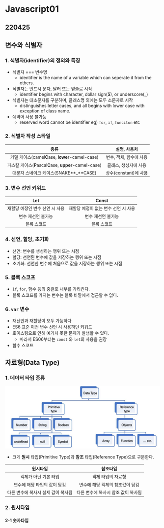 # Javascript01

## 220425

## 변수와 식별자



### 1. 식별자(identifier)의 정의와 특징

- 식별자 === 변수명
  - identifier is the name of a variable which can seperate it from the others.
- 식별자는 반드시 문자, 달러 또는 밑줄로 시작
  - identifier begins with character, dollar sign($), or underscore(_)
- 식별자는 대소문자를 구분하며, 클래스명 외에는 모두 소문자로 시작
  - distinguishes letter cases, and all begins with lower case with exception of class name.
- 예약어 사용 불가능
  - reserved word cannot be identifier eg) `for`, `if`, `funciton` etc



### 2. 식별자 작성 스타일

|                          종류                           |      설명, 사용처       |
| :-----------------------------------------------------: | :---------------------: |
|    카멜 케이스(camel**C**ase, **lower**-camel-case)     | 변수, 객체, 함수에 사용 |
| 파스칼 케이스(**P**ascal**C**ase, **upper**-camel-case) |  클래스, 생성자에 사용  |
|         대문자 스네이크 케이스(SNAKE**_**CASE)          |  상수(constant)에 사용  |



### 3. 변수 선언 키워드

|               Let               |                Const                 |
| :-----------------------------: | :----------------------------------: |
| 재할당 예정인 변수 선언 시 사용 | 재할당 예정이 없는 변수 선언 시 사용 |
|       변수 재선언 불가능        |          변수 재선언 불가능          |
|           블록 스코프           |             블록 스코프              |



### 4. 선언, 할당, 초기화

- 선언: 변수를 생성하는 행위 또는 시점
- 할당: 선언된 변수에 값을 저장하는 행위 또는 시점
- 초기화: 선언한 변수에 처음으로 값을 저장하는 행위 또는 시점



### 5. 블록 스코프

- `if`, `for`, 함수 등의 중괄호 내부를 가리킨다. 
- 블록 스코프를 가지는 변수는 블록 바깥에서 접근할 수 없다.



### 6. `var` 변수

- 재선언과 재할당이 모두 가능하다
- ES6 표준 이전 변수 선언 시 사용하던 키워드
- 호이스팅으로 인해 예기치 못한 문제가 발생할 수 있다.
  - 따라서 ES06부터는 `const` 와 `let`의 사용을 권장
- 함수 스코프

## 자료형(Data Type)

### 1. 데이터 타입 종류

![image-20220427004555965](Javascript01.assets/image-20220427004555965.png)

- 크게 **원시** 타입(Primitive Type)과 **참조** 타입(Reference Type)으로 구분한다.

|              원시타입               |              참조타입               |
| :---------------------------------: | :---------------------------------: |
|        객체가 아닌 기본 타입        |         객체 타입의 자료형          |
|    변수에 해당 타입의 값이 담김     |  변수에 해당 객체의 참조값이 담김   |
| 다른 변수에 복사시 실제 값이 복사됨 | 다른 변수에 복사시 참조 값이 복사됨 |



### 2. 원시타입

#### 2-1 숫자타입

